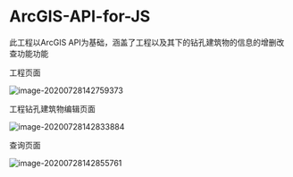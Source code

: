 # ArcGIS-API-for-JS
此工程以ArcGIS API为基础，涵盖了工程以及其下的钻孔建筑物的信息的增删改查功能功能

工程页面

![image-20200728142759373](C:/Users/LX2/AppData/Roaming/Typora/typora-user-images/image-20200728142759373.png)

工程钻孔建筑物编辑页面

![image-20200728142833884](C:/Users/LX2/AppData/Roaming/Typora/typora-user-images/image-20200728142833884.png)

查询页面

![image-20200728142855761](C:/Users/LX2/AppData/Roaming/Typora/typora-user-images/image-20200728142855761.png)